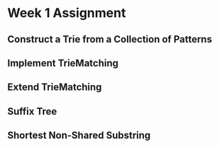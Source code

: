 # Week 1 Assignment
## Construct a Trie from a Collection of Patterns

## Implement TrieMatching

## Extend TrieMatching

## Suffix Tree

## Shortest Non-Shared Substring
